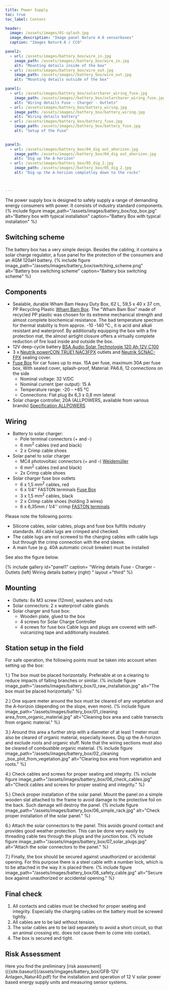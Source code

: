 ```yaml
---
title: Power Supply
toc: true
toc_label: Content

header:
  image: /assets/images/01-splash.jpg
  image_description: "Image panel Nature 4.0 sensorboxes"
  caption: "Images Natur4.0 / CC0"

panel2:
  - url: /assets/images/battery_box/wire_in.jpg
    image_path: /assets/images//battery_box/wire_in.jpg
    alt: "Mounting details inside of the box"
  - url: /assets/images/battery_box/wire_out.jpg
    image_path: /assets/images//battery_box/wire_out.jpg
    alt: "Mounting details outside of the box"    

panel1:
  - url: /assets/images/battery_box/solarcharer_wiring_fuse.jpg
    image_path: /assets/images//battery_box/solarcharer_wiring_fuse.jpg
    alt: "Wiring details Fuse - Charger - Outlets"
  - url: /assets/images/battery_box/battery_wiring.jpg
    image_path: /assets/images//battery_box/battery_wiring.jpg
    alt: "Wiring details battery"    
  - url: /assets/images/battery_box/battery_fuse.jpg
    image_path: /assets/images//battery_box/battery_fuse.jpg
    alt: "Setup of the Fuse"   
    

panel3:
  - url: /assets/images/battery_box/04_dig out_ahorizon.jpg
    image_path: /assets/images//battery_box/04_dig out_ahorizon.jpg
    alt: "Dig up the A-horizon"
  - url: /assets/images/battery_box/05_dig_2.jpg
    image_path: /assets/images//battery_box/05_dig_2.jpg
    alt: "Dig up the A-horizon completley down to the rocks"    



---
```


The power supply box is designed to safely supply a range of demanding energy consumers with power. It consists of industry standard components.
{% include figure image_path="/assets/images/battery_box/top_box.jpg" alt="Battery box with typical installation" caption="Battery Box with typical installation" %}

## Switching scheme

The battery box has a very simple design. Besides the cabling, it contains a solar charge regulator, a fuse panel for the protection of the consumers and an AGM 120aH battery.
{% include figure image_path="/assets/images/battery_box/switching_scheme.png" alt="Battery box switching scheme" caption="Battery box switching scheme" %}

## Components
* Sealable, durable Wham Bam Heavy Duty Box, 62 L, 59,5 x 40 x 37 cm, PP Recycling Plastic [Wham Bam Box](https://www.whatmoreuk.com/product/wham-bam-62l-h-duty-box-lid-black-recycled/). The "Wham Bam Box" made of recycled PP plastic was chosen for its extreme mechanical strength and almost complete biochemical resistance. The bad temperature spectrum for thermal stability is from approx. -10 -140 °C., it is acid and alkali resistant and waterproof. By additionally equipping the box with a fire protection mat, the almost airtight closure offers a virtually complete reduction of fire load inside and outside the box.
* 12V deep-cycle battery [BSA Audio Solar Technologie 120 Ah 12V C100](https://www.batteriespezialist.de/Solarbatterien/Solar-120Ah-Versorgungsbatterie::422.html)
* 3 x [Neutrik powerCON TRUE1 NAC3FPX](https://www.neutrik.com/en/product/nac3fpx) outlets and [Neutrik SCNAC-FPX](https://www.neutrik.com/en/product/scnac-fpx) sealing cover.
* [Fuse Box](https://www.ebay.de/i/321606050013)  for car fuses up to max. 15A per fuse, maximum 30A per fuse box, With sealed cover, splash-proof, Material: PA6.6, 12 connections on the side
  * Nominal voltage: 32 V/DC
  * Nominal current (per output): 15 A
   * Temperature range: -20 - +85 °C
   * Connections: Flat plug 8x 6,3 x 0,8 mm lateral
* Solar charge controller, 20A (ALLPOWERS, available from various brands) [Specification ALLPOWERS](http://iallpowers.com/index.php?c=product&id=372)


## Wiring

* Battery to solar charger:
  * Pole terminal connectors (+ and -)
  * 6 mm<sup>2</sup> cables (red and black)
  * 2 x Crimp cable shoes
* Solar panel to solar charger
  * MC4 photovoltaic connectors (+ and -) [Weidemüller](https://www.voelkner.de/products/687644/Weidmueller-Photovoltaik-Steckverbinder-PV-Stick-PV-STICK-SET-Schwarz-Inhalt-1St..html)
  * 6 mm<sup>2</sup> cables (red and black)
  * 2x Crimp cable shoes
* Solar charger fuse box outlets
  * 6 x 1,5 mm<sup>2</sup> cables, red
  * 6 x 1/4'' FASTON terminals [Fuse Box](https://www.ebay.de/i/321606050013)
  * 3 x 1,5 mm<sup>2</sup> cables, black
  * 2 x Crimp cable shoes (holding 3 wires)
  * 6 x 6,35mm / 1/4'' crimp [FASTON terminals](https://en.wikipedia.org/wiki/FASTON_terminal)


Please note the following points:
* Silicone cables, solar cables, plugs and fuse box fulfills industry standards. All cable lugs are crimped and checked.
* The cable lugs are not screwed to the charging cables with cable lugs but through the crimp connection with the end sleeve.
* A main fuse (e.g. 40A automatic circuit breaker) must be installed 

See also the figure below.

{% include gallery id="panel1"  caption= "Wiring details Fuse - Charger - Outlets (left) Wiring details battery (right) " layout ="third"   %}

## Mounting
* Outlets: 6x M3 screw (12mm), washers and nuts
* Solar connectors: 2 x waterproof cable glands
* Solar charger and fuse box:
  * Wooden plate, glued to the box
  * 4 screws for Solar Charge Controller
  * 4 screws for fuse box
Cable lugs and plugs are covered with self-vulcanizing tape and additionally insulated.




## Station setup in the field

For safe operation, the following points must be taken into account when setting up the box:

1.) The box must be placed horizontally. Preferable at on a clearing to reduce impacts of falling branches or similar.
{% include figure image_path="/assets/images/battery_box/0_raw_installation.jpg" alt="The box must be placed horizontally."  %}

2.) One square meter around the box must be cleared of any vegetation and the A-horizon (depending on the slope, even more).
{% include figure image_path="/assets/images/battery_box/01_cleaning area_from_organic_material.jpg" alt="Cleaning box area and cable transects from organic material."  %}

3.) Around this area a further strip with a diameter of at least 1 meter must also be cleared of organic material, especially leaves. Dig up the A-horizon and exclude roots and organic stuff. Note that the wiring sections must also be cleared of combustible organic material.
{% include figure image_path="/assets/images/battery_box/02_cleaning _box_plot_from_vegetation.jpg" alt="Clearing box area from vegetation and roots."  %}

4.) Check cables and screws for proper seating and integrity.
{% include figure image_path="/assets/images/battery_box/06_check_cables.jpg" alt="Check cables and screws for proper seating and integrity."  %}

5.) Check proper installation of the solar panel. Mount the panel on a simple wooden slat attached to the frame to avoid damage to the protective foil on the back. Such damage will destroy the panel.
{% include figure image_path="/assets/images/battery_box/06_simple_rack.jpg" alt="Check proper installation of the solar panel."  %}

6.) Attach the solar connectors to the panel. This avoids ground contact and provides good weather protection. This can be done very easily by threading cable ties through the plugs and the junction box.
{% include figure image_path="/assets/images/battery_box/07_solar_plugs.jpg" alt="Attach the solar connectors to the panel."  %}

7.) Finally, the box should be secured against unauthorized or accidental opening. For this purpose there is a steel cable with a number lock, which is to be attached in the way it is placed there.
{% include figure image_path="/assets/images/battery_box/08_safety_cable.jpg" alt="Secure box against unauthorized or accidental opening."  %}

## Final check
1. All contacts and cables must be checked for proper seating and integrity. Especially the charging cables on the battery must be screwed tightly.
1. All cables are to be laid without tension.
1. The solar cables are to be laid separately to avoid a short circuit, so that an animal crossing etc. does not cause them to come into contact.
1. The box is secured and tight.

## Risk Assessment
Here you find the preliminary [risk assesment]({{site.baseurl}}/assets/imgages/battery_box/GFB-12V Anlagen_Natur40.pdf) for the installation and operation of 12 V solar power based energy supply units and measuring sensor systems.
